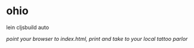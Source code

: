 # ohio

lein cljsbuild auto

*point your browser to index.html, print and take to your local tattoo parlor*
